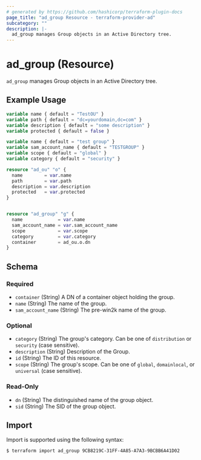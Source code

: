 ```yaml
---
# generated by https://github.com/hashicorp/terraform-plugin-docs
page_title: "ad_group Resource - terraform-provider-ad"
subcategory: ""
description: |-
  ad_group manages Group objects in an Active Directory tree.
---
```


# ad_group (Resource)

`ad_group` manages Group objects in an Active Directory tree.

## Example Usage

```terraform
variable name { default = "TestOU" }
variable path { default = "dc=yourdomain,dc=com" }
variable description { default = "some description" }
variable protected { default = false }

variable name { default = "test group" }
variable sam_account_name { default = "TESTGROUP" }
variable scope { default = "global" }
variable category { default = "security" }

resource "ad_ou" "o" {
  name        = var.name
  path        = var.path
  description = var.description
  protected   = var.protected
}


resource "ad_group" "g" {
  name             = var.name
  sam_account_name = var.sam_account_name
  scope            = var.scope
  category         = var.category
  container        = ad_ou.o.dn
}
```

<!-- schema generated by tfplugindocs -->
## Schema

### Required

- `container` (String) A DN of a container object holding the group.
- `name` (String) The name of the group.
- `sam_account_name` (String) The pre-win2k name of the group.

### Optional

- `category` (String) The group's category. Can be one of `distribution` or `security` (case sensitive).
- `description` (String) Description of the Group.
- `id` (String) The ID of this resource.
- `scope` (String) The group's scope. Can be one of `global`, `domainlocal`, or `universal` (case sensitive).

### Read-Only

- `dn` (String) The distinguished name of the group object.
- `sid` (String) The SID of the group object.

## Import

Import is supported using the following syntax:

```shell
$ terraform import ad_group 9CB8219C-31FF-4A85-A7A3-9BCBB6A41D02
```
